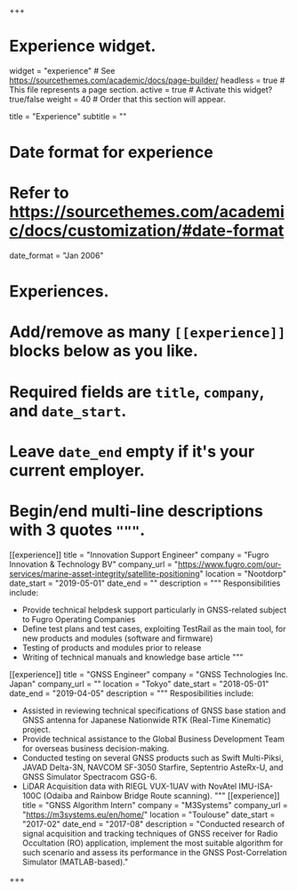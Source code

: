 +++
# Experience widget.
widget = "experience"  # See https://sourcethemes.com/academic/docs/page-builder/
headless = true  # This file represents a page section.
active = true  # Activate this widget? true/false
weight = 40  # Order that this section will appear.

title = "Experience"
subtitle = ""

# Date format for experience
#   Refer to https://sourcethemes.com/academic/docs/customization/#date-format
date_format = "Jan 2006"

# Experiences.
#   Add/remove as many `[[experience]]` blocks below as you like.
#   Required fields are `title`, `company`, and `date_start`.
#   Leave `date_end` empty if it's your current employer.
#   Begin/end multi-line descriptions with 3 quotes `"""`.
[[experience]]
  title = "Innovation Support Engineer"
  company = "Fugro Innovation & Technology BV"
  company_url = "https://www.fugro.com/our-services/marine-asset-integrity/satellite-positioning"
  location = "Nootdorp"
  date_start = "2019-05-01"
  date_end = ""
  description = """
  Responsibilities include:

  * Provide technical helpdesk support particularly in GNSS-related subject to Fugro Operating Companies
  * Define test plans and test cases, exploiting TestRail as the main tool, for new products and modules (software and firmware)
  * Testing of products and modules prior to release
  * Writing of technical manuals and knowledge base article
  """

[[experience]]
  title = "GNSS Engineer"
  company = "GNSS Technologies Inc. Japan"
  company_url = ""
  location = "Tokyo"
  date_start = "2018-05-01"
  date_end = "2019-04-05"
  description = """
  Resposibilities include:

  * Assisted in reviewing technical specifications of GNSS base station and GNSS antenna for Japanese Nationwide RTK (Real-Time Kinematic) project.
  * Provide technical assistance to the Global Business Development Team for overseas business decision-making.
  * Conducted testing on several GNSS products such as Swift Multi-Piksi, JAVAD Delta-3N, NAVCOM SF-3050 Starfire, Septentrio AsteRx-U, and GNSS Simulator Spectracom GSG-6.
  * LiDAR Acquisition data with RIEGL VUX-1UAV with NovAtel IMU-ISA-100C (Odaiba and Rainbow Bridge Route scanning).
  """
[[experience]]
  title = "GNSS Algorithm Intern"
  company = "M3Systems"
  company_url = "https://m3systems.eu/en/home/"
  location = "Toulouse"
  date_start = "2017-02"
  date_end = "2017-08"
  description = "Conducted research of signal acquisition and tracking techniques of GNSS receiver for Radio Occultation (RO) application, implement the most suitable algorithm for such scenario and assess its performance in the GNSS Post-Correlation Simulator (MATLAB-based)."

+++
